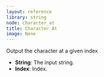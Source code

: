 ```yaml
---
layout: reference
library: string
node: character_at
title: Character At
image: None
---
```

Output the character at a given index

* **String**: The input string.
* **Index**: Index.
